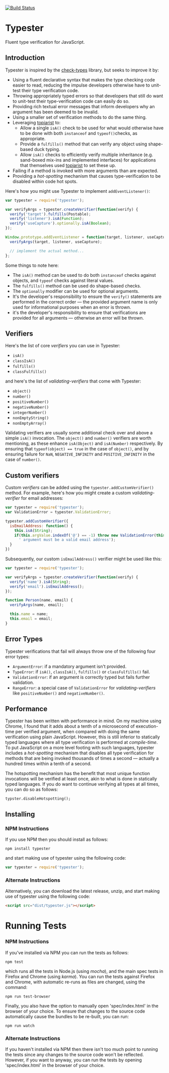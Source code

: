 [![Build Status](https://travis-ci.org/dchambers/typester.png)](https://travis-ci.org/dchambers/typester)

# Typester

Fluent type verification for JavaScript.

## Introduction

Typester is inspired by the [check-types](https://www.npmjs.org/package/check-types) library, but seeks to improve it by:

  * Using a fluent declarative syntax that makes the type checking code easier to read, reducing the impulse developers otherwise have to unit-test their type verification code.
  * Throwing appropriately typed errors so that developers that still do want to unit-test their type-verification code can easily do so.
  * Providing rich textual error messages that inform developers why an argument has been deemed to be invalid.
  * Using a smaller set of verification methods to do the same thing.
  * Leveraging [topiarist](https://github.com/BladeRunnerJS/topiarist) to:
    * Allow a single `isA()` check to be used for what would otherwise have to be done with both `instanceof` and `typeof()`checks, as appropriate.
    * Provide a `fulfills()` method that can verify any object using shape-based duck typing.
    *  Allow `isA()` checks to efficiently verify multiple inheritance (e.g. sand-boxed mix-ins and implemented interfaces) for applications that themselves used [topiarist](https://github.com/BladeRunnerJS/topiarist) to set these up.
  * Failing if a method is invoked with more arguments than are expected.
  * Providing a _hot-spotting_ mechanism that causes type-verification to be disabled within code hot spots.

Here's how you might use Typester to implement `addEventListener()`:

``` javascript
var typester = require('typester');

var verifyArgs = typester.createVerifier(function(verify) {
  verify('target').fulfills(Postable);
  verify('listener').isA(Function);
  verify('useCapture').optionally.isA(Boolean);
});

Window.prototype.addEventListener = function(target, listener, useCapture) {
  verifyArgs(target, listener, useCapture);

  // implement the actual method...
};
```
Some things to note here:

  * The `isA()` method can be used to do both `instanceof` checks against objects, and `typeof` checks against literal values.
  * The `fulfills()` method can be used do shape-based checks.
  * The `optionally` modifier can be used for optional arguments.
  * It's the developer's responsibility to ensure the `verify()` statements are performed in the correct order &mdash; the provided argument name is only used for informational purposes when an error is thrown.
  * it's the developer's responsibility to ensure that verifications are provided for all arguments &mdash; otherwise an error will be thrown.

## Verifiers

Here's the list of core _verifiers_ you can use in Typester:

  * `isA()`
  * `classIsA()`
  * `fulfills()`
  * `classFulfills()`

and here's the list of _validating-verifiers_ that come with Typester:

  * `object()`
  * `number()`
  * `positiveNumber()`
  * `negativeNumber()`
  * `integerNumber()`
  * `nonEmptyString()`
  * `nonEmptyArray()`

Validating verifiers are usually some additional check over and above a simple `isA()` invocation. The `object()` and `number()` verifiers are worth mentioning, as these enhance `isA(Object)` and `isA(Number)` respectively. By ensuring that `typeof(object) == true` in the case of `object()`, and by ensuring failure for `NaN`, `NEGATIVE_INFINITY` and `POSITIVE_INFINITY` in the case of `number()`.


## Custom verifiers

Custom _verifiers_ can be added using the `typester.addCustomVerifier()` method. For example, here's how you might create a custom _validating-verifier_ for email addresses:

``` javascript
var typester = require('typester');
var ValidationError = typester.ValidationError;

typester.addCustomVerifier({
  isEmailAddress: function() {
    this.isA(String);
    if(this.argValue.indexOf('@') == -1) throw new ValidationError(this.argName +
      ' argument must be a valid email address');
  }
})
```

Subsequently, our custom `isEmailAddress()` verifier might be used like this:

``` javascript
var typester = require('typester');

var verifyArgs = typester.createVerifier(function(verify) {
  verify('name').isA(String);
  verify('email').isEmailAddress();
});

function Person(name, email) {
  verifyArgs(name, email);

  this.name = name;
  this.email = email;
}
```


## Error Types

Typester verifications that fail will always throw one of the following four error types:

  * `ArgumentError`: if a mandatory argument isn't provided.
  * `TypeError`: if `isA()`, `classIsA()`, `fulfills()` or `classFulfills()` fail.
  * `ValidationError`: if an argument is correctly typed but fails further validation.
  * `RangeError`: a special case of `ValidationError` for _validating-verifiers_ like `positiveNumber()` and `negativeNumber()`.


## Performance

Typester has been written with performance in mind. On my machine using Chrome, I found that it adds about a tenth of a microsecond of execution-time per verified argument, when compared with doing the same verification using plain JavaScript. However, this is still inferior to statically typed languages where all type verification is performed at _compile-time_. To put JavaScript on a more level footing with such languages, typester includes a _hot-spotting_ mechanism that disables all type verification for methods that are being invoked thousands of times a second  &mdash; actually a hundred times within a tenth of a second.

The hotspotting mechanism has the benefit that most unique function invocations will be verified at least once, akin to what is done in statically typed languages. If you do want to continue verifying all types at all times, you can do so as follows:

```
typster.disableHotspotting();
```


## Installing

### NPM Instructions

If you use NPM then you should install as follows:

``` shell
npm install typester
```

and start making use of typester using the following code:

``` javascript
var typester = require('typester');
```

### Alternate Instructions

Alternatively, you can download the latest release, unzip, and start making use of typester using the following code:

``` html
<script src="dist/typester.js"></script>
```


# Running Tests

### NPM Instructions

If you've installed via NPM you can run the tests as follows:

``` shell
npm test
```

which runs all the tests in Node.js (using _mocha_), and the main spec tests in Firefox and Chrome (using _karma_). You can run the tests against Firefox and Chrome, with automatic re-runs as files are changed, using the command:

``` shell
npm run test-browser
```

Finally, you also have the option to manually open 'spec/index.html' in the browser of your choice. To ensure that changes to the source code automatically cause the bundles to be re-built, you can run:

``` shell
npm run watch
```

### Alternate Instructions

If you haven't installed via NPM then there isn't too much point to running the tests since any changes to the source code won't be reflected. However, if you want to anyway, you can run the tests by opening 'spec/index.html' in the browser of your choice.

